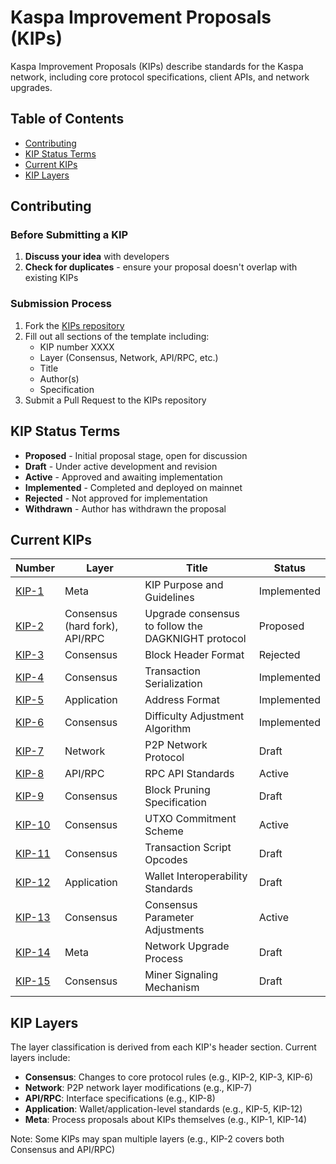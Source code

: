# Kaspa Improvement Proposals (KIPs)

Kaspa Improvement Proposals (KIPs) describe standards for the Kaspa network, including core protocol specifications, client APIs, and network upgrades.

## Table of Contents
- [Contributing](#contributing)
- [KIP Status Terms](#kip-status-terms)
- [Current KIPs](#current-kips)
- [KIP Layers](#kip-layers)

## Contributing

### Before Submitting a KIP
1. **Discuss your idea** with developers
2. **Check for duplicates** - ensure your proposal doesn't overlap with existing KIPs

### Submission Process
1. Fork the [KIPs repository](https://github.com/kaspanet/kips)
2. Fill out all sections of the template including:
   - KIP number XXXX
   - Layer (Consensus, Network, API/RPC, etc.)
   - Title
   - Author(s)
   - Specification
3. Submit a Pull Request to the KIPs repository

## KIP Status Terms
- **Proposed** - Initial proposal stage, open for discussion
- **Draft** - Under active development and revision
- **Active** - Approved and awaiting implementation
- **Implemented** - Completed and deployed on mainnet
- **Rejected** - Not approved for implementation
- **Withdrawn** - Author has withdrawn the proposal

## Current KIPs

| Number | Layer | Title | Status |
|--------|-------|-------|--------|
| [KIP-1](https://github.com/kaspanet/kips/blob/master/kip-0001.md) | Meta | KIP Purpose and Guidelines | Implemented |
| [KIP-2](https://github.com/kaspanet/kips/blob/master/kip-0002.md) | Consensus (hard fork), API/RPC | Upgrade consensus to follow the DAGKNIGHT protocol | Proposed |
| [KIP-3](https://github.com/kaspanet/kips/blob/master/kip-0003.md) | Consensus | Block Header Format | Rejected |
| [KIP-4](https://github.com/kaspanet/kips/blob/master/kip-0004.md) | Consensus | Transaction Serialization | Implemented |
| [KIP-5](https://github.com/kaspanet/kips/blob/master/kip-0005.md) | Application | Address Format | Implemented |
| [KIP-6](https://github.com/kaspanet/kips/blob/master/kip-0006.md) | Consensus | Difficulty Adjustment Algorithm | Implemented |
| [KIP-7](https://github.com/kaspanet/kips/blob/master/kip-0007.md) | Network | P2P Network Protocol | Draft |
| [KIP-8](https://github.com/kaspanet/kips/blob/master/kip-0008.md) | API/RPC | RPC API Standards | Active |
| [KIP-9](https://github.com/kaspanet/kips/blob/master/kip-0009.md) | Consensus | Block Pruning Specification | Draft |
| [KIP-10](https://github.com/kaspanet/kips/blob/master/kip-0010.md) | Consensus | UTXO Commitment Scheme | Active |
| [KIP-11](https://github.com/kaspanet/kips/blob/master/kip-0011.md) | Consensus | Transaction Script Opcodes | Draft |
| [KIP-12](https://github.com/kaspanet/kips/blob/master/kip-0012.md) | Application | Wallet Interoperability Standards | Draft |
| [KIP-13](https://github.com/kaspanet/kips/blob/master/kip-0013.md) | Consensus | Consensus Parameter Adjustments | Active |
| [KIP-14](https://github.com/kaspanet/kips/blob/master/kip-0014.md) | Meta | Network Upgrade Process | Draft |
| [KIP-15](https://github.com/kaspanet/kips/blob/master/kip-0015.md) | Consensus | Miner Signaling Mechanism | Draft |

## KIP Layers
The layer classification is derived from each KIP's header section. Current layers include:

- **Consensus**: Changes to core protocol rules (e.g., KIP-2, KIP-3, KIP-6)
- **Network**: P2P network layer modifications (e.g., KIP-7)
- **API/RPC**: Interface specifications (e.g., KIP-8)
- **Application**: Wallet/application-level standards (e.g., KIP-5, KIP-12)
- **Meta**: Process proposals about KIPs themselves (e.g., KIP-1, KIP-14)

Note: Some KIPs may span multiple layers (e.g., KIP-2 covers both Consensus and API/RPC)
